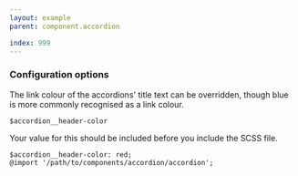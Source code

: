 ```yaml
---
layout: example
parent: component.accordion

index: 999
---
```


### Configuration options

The link colour of the accordions' title text can be overridden, though blue is more commonly recognised as a link colour.

`$accordion__header-color`

Your value for this should be included before you include the SCSS file.

    $accordion__header-color: red;
    @import '/path/to/components/accordion/accordion';
